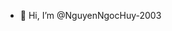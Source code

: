 - 👋 Hi, I’m @NguyenNgocHuy-2003

<!---
NguyenNgocHuy-2003/NguyenNgocHuy-2003 is a ✨ special ✨ repository because its `README.md` (this file) appears on your GitHub profile.
You can click the Preview link to take a look at your changes.
--->
